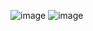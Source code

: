 ![image](https://github.com/1leary1/android_dota2_app/assets/99540346/ebe6f099-bae5-42a4-a737-b6baeaca665b)
![image](https://github.com/1leary1/android_dota2_app/assets/99540346/c9c1fa9e-ca63-411d-bf95-6c87c9d9c533)





